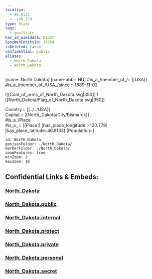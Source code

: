 ```yaml
---
location:
  - 46.8133
  - -100.779
type: State
tags:
  - geo/State
has_id_wikidata: Q1207
SpocWebEntityId: 36054
isDeleted: false
confidential: public
aliases:
  - North Dakota
  - North_Dakota
---
```

[name::North Dakota] 
[name-abbr::ND] 
#is_a_/member_of_/:: [[USA]]
#is_a_/member_of_/USA_/since :: 1889-11-02 


![[Coat_of_arms_of_North_Dakota.svg|350]] 
![[North_Dakota/Flag_of_North_Dakota.svg|350]]  

Country :: [[../../USA]]  
Capital :: [[North_Dakota/City/Bismarck]]  
#is_a_/Place  
#is_a_ :: [[Place]] 
[has_place_longitude::-100.779] 
[has_place_latitude::46.8133] 
[Population::] 



```leaflet
id: North_Dakota
geojsonFolder: ./North_Dakota/
markerFolder: ./North_Dakota/
zoomFeatures: true 
minZoom: 2 
maxZoom: 18
```


## Confidential Links & Embeds: 

### [North_Dakota](/_Standards/Earth/Continent/America~North/USA/USA~Central/North_Dakota.md) 

### [North_Dakota.public](/_public/Earth/Continent/America~North/USA/USA~Central/North_Dakota.public.md) 

### [North_Dakota.internal](/_internal/Earth/Continent/America~North/USA/USA~Central/North_Dakota.internal.md) 

### [North_Dakota.protect](/_protect/Earth/Continent/America~North/USA/USA~Central/North_Dakota.protect.md) 

### [North_Dakota.private](/_private/Earth/Continent/America~North/USA/USA~Central/North_Dakota.private.md) 

### [North_Dakota.personal](/_personal/Earth/Continent/America~North/USA/USA~Central/North_Dakota.personal.md) 

### [North_Dakota.secret](/_secret/Earth/Continent/America~North/USA/USA~Central/North_Dakota.secret.md)

